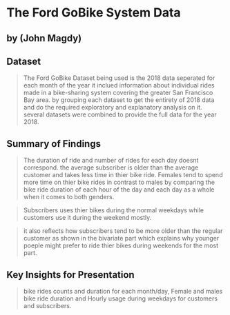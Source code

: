 # The Ford GoBike System Data
## by (John Magdy)


## Dataset

> The Ford GoBike Dataset being used is the 2018 data seperated for each month of the year it inclued information about individual rides made in a bike-sharing system covering the greater San Francisco Bay area. by grouping each dataset to get the entirety of 2018 data and do the required exploratory and explanatory analysis on it. several datasets were combined to provide the full data for the year 2018. 


## Summary of Findings

> The duration of ride and number of rides for each day doesnt correspond. the average subscriber is older than the average customer and takes less time in thier bike ride. Females tend to spend more time on thier bike rides in contrast to males by comparing the bike ride duration of each hour of the day and each day as a whole when it comes to both genders.

>Subscribers uses thier bikes during the normal weekdays while customers use it during the weekend mostly. 

>it also reflects how subscribers tend to be more older than the regular customer as shown in the bivariate part which explains why younger poeple might prefer to ride thier bikes during weekends for the most part. 


## Key Insights for Presentation

> bike rides counts and duration for each month/day, Female and males bike ride duration and Hourly usage during weekdays for customers and subscribers.